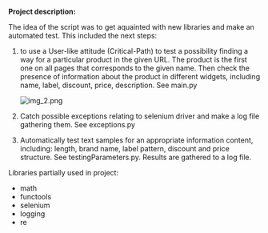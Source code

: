 **Project description:**

The idea of the script was to get aquainted with new libraries and make an 
automated test. This included the next steps:

1) to use a User-like attitude (Critical-Path) to test a possibility finding a  
   way for a particular product in the given URL. 
   The product is the first one on all pages that corresponds to the given name.
   Then check the presence of information about the product in different 
   widgets, including name, label, discount, price, description. See main.py
   
   ![img_2.png](venv/img_2.png)
   
2) Catch possible exceptions relating to selenium driver and make a log file 
   gathering them. See exceptions.py

3) Automatically test text samples for an appropriate information content, 
   including: length, brand name, label pattern, discount and price structure. 
   See testingParameters.py. Results are gathered to a log file.

Libraries partially used in project:

- math
- functools
- selenium
- logging
- re